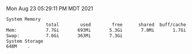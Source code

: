 Mon Aug 23 05:29:11 PM MDT 2021
```bash
System Memory
               total        used        free      shared  buff/cache   available
Mem:           7.7Gi       693Mi       5.3Gi       7.0Mi       1.7Gi       6.6Gi
Swap:          7.6Gi       363Mi       7.3Gi
System Storage
648M	.
```
```bash
